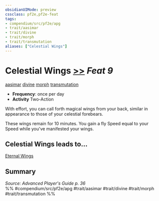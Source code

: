 ```yaml
---
obsidianUIMode: preview
cssclass: pf2e,pf2e-feat
tags:
- compendium/src/pf2e/apg
- trait/aasimar
- trait/divine
- trait/morph
- trait/transmutation
aliases: ["Celestial Wings"]
---
```

# Celestial Wings  [>>](../../Rules/core-rulebook/chapter-9-playing-the-game.md#Actions "Two-Action") *Feat 9*  
[aasimar](../../Rules/traits/aasimar-apg.md)  [divine](../../Rules/traits/divine.md)  [morph](../../Rules/traits/morph.md)  [transmutation](../../Rules/traits/transmutation.md)  

- **Frequency**: once per day
- **Activity** Two-Action

With effort, you can call forth magical wings from your back, similar in appearance to those of your celestial forebears.

These wings remain for 10 minutes. You gain a fly Speed equal to your Speed while you've manifested your wings.

## Celestial Wings leads to...

[Eternal Wings](eternal-wings-apg.md)

## Summary

*Source: Advanced Player's Guide p. 36*  
%% #compendium/src/pf2e/apg #trait/aasimar #trait/divine #trait/morph #trait/transmutation %%